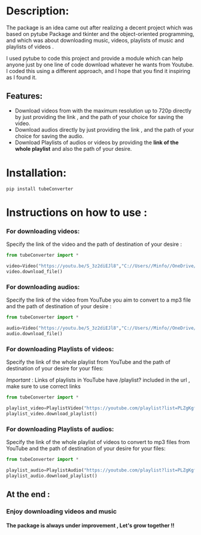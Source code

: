 # Description:

The package is an idea came out after realizing a decent project which was based on pytube Package and tkinter and the object-oriented programming, and which was about downloading music, videos, playlists of music and playlists of videos .

I used pytube to code this project and provide a module which can help anyone just by one line of code download whatever he wants from Youtube.
I coded this using a different approach, and I hope that you find it inspiring as I found it.

## Features:

* Download videos from with the maximum resolution up to 720p directly by just providing the link , and the path of your choice for saving the video.
* Download audios directly by just providing the link , and the path of your choice for saving the audio.
* Download Playlists of audios or videos by providing  the  **link of the whole playlist** and also the path of your desire.

# Installation:
````shell
pip install tubeConverter
````
# Instructions on how to use :
### For downloading videos:
Specify the link of the video and the path of destination of your desire :
````python
from tubeConverter import *

video=Video("https://youtu.be/S_3z2diEJl8","C://Users//Minfo//OneDrive//Documents//My Recordings")
video.download_file()
````

### For downloading audios:
Specify the link of the video from YouTube you aim to convert to a mp3 file and the path of destination of your desire :
````python
from tubeConverter import *

audio=Video("https://youtu.be/S_3z2diEJl8","C://Users//Minfo//OneDrive//Documents//My Recordings")
audio.download_file()
````
### For downloading Playlists of videos:
Specify the link of the whole playlist from YouTube and the path of destination of your desire for your files:

_*Important*_ : Links of playlists in YouTube have /playlist? included in the url , make sure to use correct links 
````python
from tubeConverter import *

playlist_video=PlaylistVideo("https://youtube.com/playlist?list=PLZgKgfug7rBseIzNn1tXnzPnfAbSQcmsK","C://Users//Minfo//OneDrive//Documents//My Recordings")
playlist_video.download_playlist()

````

### For downloading Playlists of audios:
Specify the link of the whole playlist of videos to convert to mp3 files from YouTube and the path of destination of your desire for your files:
```python
from tubeConverter import *

playlist_audio=PlaylistAudio("https://youtube.com/playlist?list=PLZgKgfug7rBseIzNn1tXnzPnfAbSQcmsK","C://Users//Minfo//OneDrive//Documents//My Recordings")
playlist_audio.download_playlist()

```

## At the end :
### Enjoy downloading videos and music 
#### The package is always under improvement , Let's grow together !!
